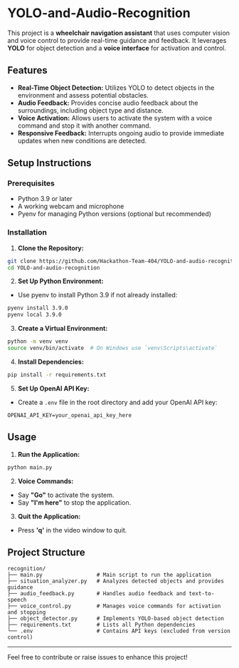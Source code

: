 # YOLO-and-Audio-Recognition

This project is a **wheelchair navigation assistant** that uses computer vision and voice control to provide real-time guidance and feedback. It leverages **YOLO** for object detection and a **voice interface** for activation and control.

## Features

- **Real-Time Object Detection:** Utilizes YOLO to detect objects in the environment and assess potential obstacles.
- **Audio Feedback:** Provides concise audio feedback about the surroundings, including object type and distance.
- **Voice Activation:** Allows users to activate the system with a voice command and stop it with another command.
- **Responsive Feedback:** Interrupts ongoing audio to provide immediate updates when new conditions are detected.

## Setup Instructions

### Prerequisites

- Python 3.9 or later
- A working webcam and microphone
- Pyenv for managing Python versions (optional but recommended)

### Installation

1. **Clone the Repository:**

```bash
git clone https://github.com/Hackathon-Team-404/YOLO-and-audio-recognition.git
cd YOLO-and-audio-recognition
```

2. **Set Up Python Environment:**

- Use pyenv to install Python 3.9 if not already installed:

```bash
pyenv install 3.9.0
pyenv local 3.9.0
```

3. **Create a Virtual Environment:**

```bash
python -m venv venv
source venv/bin/activate  # On Windows use `venv\Scripts\activate`
```

4. **Install Dependencies:**

```bash
pip install -r requirements.txt
```

5. **Set Up OpenAI API Key:**

- Create a `.env` file in the root directory and add your OpenAI API key:

```env
OPENAI_API_KEY=your_openai_api_key_here
```

## Usage

1. **Run the Application:**

```bash
python main.py
```

2. **Voice Commands:**

- Say **"Go"** to activate the system.
- Say **"I'm here"** to stop the application.

3. **Quit the Application:**

- Press **'q'** in the video window to quit.

## Project Structure

```
recognition/
├── main.py                 # Main script to run the application
├── situation_analyzer.py   # Analyzes detected objects and provides guidance
├── audio_feedback.py       # Handles audio feedback and text-to-speech
├── voice_control.py        # Manages voice commands for activation and stopping
├── object_detector.py      # Implements YOLO-based object detection
├── requirements.txt        # Lists all Python dependencies
└── .env                    # Contains API keys (excluded from version control)
```

---

Feel free to contribute or raise issues to enhance this project!
